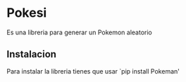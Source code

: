 # Pokesi 
Es una libreria para generar un Pokemon aleatorio

## Instalacion
Para instalar la libreria tienes que usar `pip install Pokeman'
